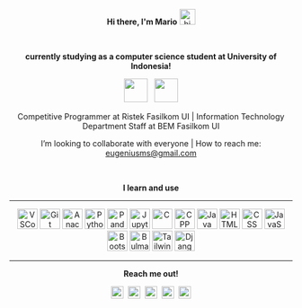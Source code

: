 <div align="center">
   
**Hi there, I'm Mario** <img src="https://user-images.githubusercontent.com/1303154/88677602-1635ba80-d120-11ea-84d8-d263ba5fc3c0.gif" width="28px" alt="hi">
   
<br>
   
   **currently studying as a computer science student at University of Indonesia!**
   
</div>

<div align="center">
   
<img src="https://avatars.githubusercontent.com/u/3433898?s=280&v=4" width="42px"> 
&nbsp;
<img src="https://gitlab.com/uploads/-/system/group/avatar/2467123/makara-ui-fasilkom.png" width="42px">

</div>

<div align="center">
   
Competitive Programmer at Ristek Fasilkom UI |
Information Technology Department Staff at BEM Fasilkom UI

I’m looking to collaborate with everyone |
How to reach me: eugeniusms@gmail.com
   
</div>

<br>

<div align="center">

**I learn and use**
   
---
   
</div>

<p align="center">
<img alt="VSCode" width="36px" src="https://cdn.jsdelivr.net/gh/devicons/devicon/icons/visualstudio/visualstudio-plain.svg" />
<img alt="Git" width="36px" src="https://cdn.jsdelivr.net/gh/devicons/devicon/icons/git/git-original.svg" />

<img alt="Anaconda" width="36px" src="https://cdn.jsdelivr.net/gh/devicons/devicon/icons/anaconda/anaconda-original.svg" />
<img alt="Python" width="36px" src="https://cdn.jsdelivr.net/gh/devicons/devicon/icons/python/python-original.svg" />
<img alt="Pandas" width="36px" src="https://cdn.jsdelivr.net/gh/devicons/devicon/icons/pandas/pandas-original.svg" />
<img alt="Jupyter" width="36px" src="https://cdn.jsdelivr.net/gh/devicons/devicon/icons/jupyter/jupyter-original.svg" />

<img alt="C" width="36px" src="https://cdn.jsdelivr.net/gh/devicons/devicon/icons/c/c-original.svg" />      
<img alt="CPP" width="36px" src="https://cdn.jsdelivr.net/gh/devicons/devicon/icons/cplusplus/cplusplus-original.svg" />         
<img alt="Java" width="36px" src="https://cdn.jsdelivr.net/gh/devicons/devicon/icons/java/java-original.svg" />
          
<img alt="HTML" width="36px" src="https://cdn.jsdelivr.net/gh/devicons/devicon/icons/html5/html5-original.svg" />       
<img alt="CSS" width="36px" src="https://cdn.jsdelivr.net/gh/devicons/devicon/icons/css3/css3-original.svg" />     
<img alt="JavaScript" width="36px" src="https://cdn.jsdelivr.net/gh/devicons/devicon/icons/javascript/javascript-original.svg" />
<img alt="Bootstrap" width="36px" src="https://cdn.jsdelivr.net/gh/devicons/devicon/icons/bootstrap/bootstrap-original.svg" />       
<img alt="Bulma" width="36px" src="https://cdn.jsdelivr.net/gh/devicons/devicon/icons/bulma/bulma-plain.svg" />
<img alt="Tailwind" width="36px" src="https://cdn.jsdelivr.net/gh/devicons/devicon/icons/tailwindcss/tailwindcss-plain.svg" />       
<img alt="Django" width="36px" src="https://cdn.jsdelivr.net/gh/devicons/devicon/icons/django/django-plain.svg" />
</p>

---

<div align="center">
   
**Reach me out!**

[<img alt="eugeniusms | Email" width="22px" src="https://cdn2.iconfinder.com/data/icons/social-media-2259/512/gmail-256.png" />][email]&nbsp;
[<img alt="eugeniusms | LinkedIn" width="22px" src="https://cdn2.iconfinder.com/data/icons/social-media-2285/512/1_Linkedin_unofficial_colored_svg-128.png" />][linkedin]&nbsp;
[<img alt="eugeniusms | Twitter" width="22px" src="https://cdn2.iconfinder.com/data/icons/social-media-2285/512/1_Twitter3_colored_svg-512.png" />][twitter]&nbsp;
[<img alt="eugeniusms | Instagram" width="22px" src="https://cdn2.iconfinder.com/data/icons/social-media-2285/512/1_Instagram_colored_svg_1-128.png" />][instagram]&nbsp;
[<img alt="eugeniusms | Blog" width="22px" src="https://cdn1.iconfinder.com/data/icons/logotypes/32/wordpress-256.png" />][blog]

</div>
   
[python]: https://camo.githubusercontent.com/a71f1a20d58a3506dd5f32dcb31461bd5102a0bd33dbf49db9195c589eaca8d7/68747470733a2f2f696d672e736869656c64732e696f2f62616467652f707974686f6e2532302d2532333134333534432e7376673f267374796c653d666f722d7468652d6261646765266c6f676f3d707974686f6e266c6f676f436f6c6f723d7768697465
[cpp]:
https://camo.githubusercontent.com/22adfb1d85bcb2de22efe8036b9ba680ccf43a8303ce921c934b994607400754/68747470733a2f2f696d672e736869656c64732e696f2f62616467652f632b2b2d2532333030353939432e7376673f267374796c653d666f722d7468652d6261646765266c6f676f3d63253242253242266f676f436f6c6f723d7768697465

[email]: mailto:eugeniusms@gmail.com
[linkedin]: https://www.linkedin.com/in/eugenius-mario-s
[twitter]: https://twitter.com/eugenius_ms
[instagram]: https://instagram.com/eugeniusmario
[blog]: https://mariojournalnnote.wordpress.com
